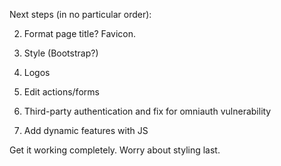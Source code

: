 Next steps (in no particular order):


2. Format page title? Favicon.
6. Style (Bootstrap?)

8. Logos


11. Edit actions/forms

13. Third-party authentication and fix for omniauth vulnerability
14. Add dynamic features with JS

Get it working completely. Worry about styling last.
